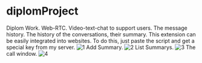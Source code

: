 # diplomProject
Diplom Work. Web-RTC. Video-text-chat to support users. 
The message history. The history of the conversations, their summary.
This extension can be easily integrated into websites. To do this, just paste the script and get a special key from my server.
![1](https://user-images.githubusercontent.com/10324990/30179493-4448d736-9415-11e7-8471-fd0a8c5fea03.png)
Add Summary.
![2](https://user-images.githubusercontent.com/10324990/30179494-44f292e4-9415-11e7-8e30-9c706c42ce55.png)
List Summarys.
![3](https://user-images.githubusercontent.com/10324990/30179495-45c0f2ec-9415-11e7-8cd8-d78b4c172085.png)
The call window.
![4](https://user-images.githubusercontent.com/10324990/30179694-f3d315d6-9415-11e7-86e8-f7be329893de.png)
